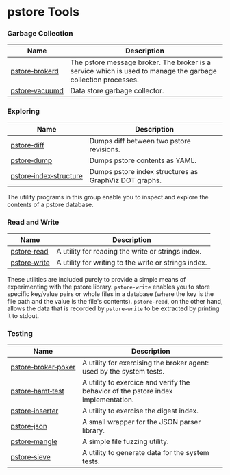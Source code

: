 # pstore Tools

### Garbage Collection

| Name | Description |
| --- | --- |
| [pstore&#8209;brokerd](broker/) | The pstore message broker. The broker is a service which is used to manage the garbage collection processes. |
| [pstore&#8209;vacuumd](vacuum/) | Data store garbage collector. |

### Exploring

| Name | Description |
| --- | --- |
| [pstore&#8209;diff](diff/) | Dumps diff between two pstore revisions. |
| [pstore&#8209;dump](dump/) | Dumps pstore contents as YAML. |
| [pstore&#8209;index&#8209;structure](index_structure/) | Dumps pstore index structures as GraphViz DOT graphs. |

The utility programs in this group enable you to inspect and explore the contents of a pstore database.

### Read and Write

| Name | Description |
| --- | --- |
| [pstore&#8209;read](read/) | A utility for reading the write or strings index. |
| [pstore&#8209;write](write/) | A utility for writing to the write or strings index. |

These utilities are included purely to provide a simple means of experimenting with the pstore library. `pstore-write` enables you to store specific key/value pairs or whole files in a database (where the key is the file path and the value is the file's contents). `pstore-read`, on the other hand, allows the data that is recorded by `pstore-write` to be extracted by printing it to stdout.

### Testing

| Name | Description |
| --- | --- |
| [pstore&#8209;broker&#8209;poker](broker_poker/) | A utility for exercising the broker agent: used by the system tests.  |
| [pstore&#8209;hamt&#8209;test](hamt_test/) | A utility to exercice and verify the behavior of the pstore index implementation. |
| [pstore&#8209;inserter](inserter/) | A utility to exercise the digest index. |
| [pstore&#8209;json](json/) | A small wrapper for the JSON parser library. |
| [pstore&#8209;mangle](mangle/) | A simple file fuzzing utility. |
| [pstore&#8209;sieve](sieve/) | A utility to generate data for the system tests. |

